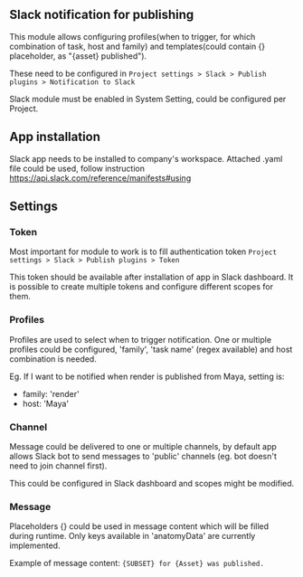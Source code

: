Slack notification for publishing
---------------------------------

This module allows configuring profiles(when to trigger, for which combination of task, host and family)
and templates(could contain {} placeholder, as "{asset} published").

These need to be configured in 
```Project settings > Slack > Publish plugins > Notification to Slack```

Slack module must be enabled in System Setting, could be configured per Project.

## App installation

Slack app needs to be installed to company's workspace. Attached .yaml file could be
used, follow instruction https://api.slack.com/reference/manifests#using

## Settings

### Token
Most important for module to work is to fill authentication token 
```Project settings > Slack > Publish plugins > Token```

This token should be available after installation of app in Slack dashboard.
It is possible to create multiple tokens and configure different scopes for them.

### Profiles
Profiles are used to select when to trigger notification. One or multiple profiles
could be configured, 'family', 'task name' (regex available) and host combination is needed.

Eg. If I want to be notified when render is published from Maya, setting is:

- family: 'render'
- host: 'Maya'

### Channel
Message could be delivered to one or multiple channels, by default app allows Slack bot
to send messages to 'public' channels (eg. bot doesn't need to join channel first).

This could be configured in Slack dashboard and scopes might be modified.

### Message
Placeholders {} could be used in message content which will be filled during runtime.
Only keys available in 'anatomyData' are currently implemented.

Example of message content:
```{SUBSET} for {Asset} was published.```